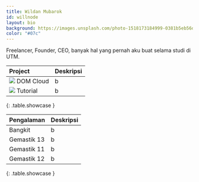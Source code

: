 ```yaml
---
title: Wildan Mubarok
id: willnode
layout: bio
background: https://images.unsplash.com/photo-1518173184999-0381b5eb56d7?ixlib=rb-1.2.1&auto=format&fit=crop&w=1953&q=80
color: "#07c"
---
```


Freelancer, Founder, CEO, banyak hal yang pernah aku buat selama studi di UTM.

|Project|Deskripsi|
|:--|:--|
|[![](https://domcloud.id/assets/icon.png)](https://domcloud.id) DOM Cloud|b|
|[![](https://www.freeiconspng.com/thumbs/youtube-logo-png/hd-youtube-logo-png-transparent-background-20.png)](https://youtube.com/c/WildanMubarok) Tutorial|b|
{: .table.showcase }

|Pengalaman|Deskripsi|
|---|:--|
|Bangkit|b|
|Gemastik 13|b|
|Gemastik 11|b|
|Gemastik 12|b|
{: .table.showcase }
